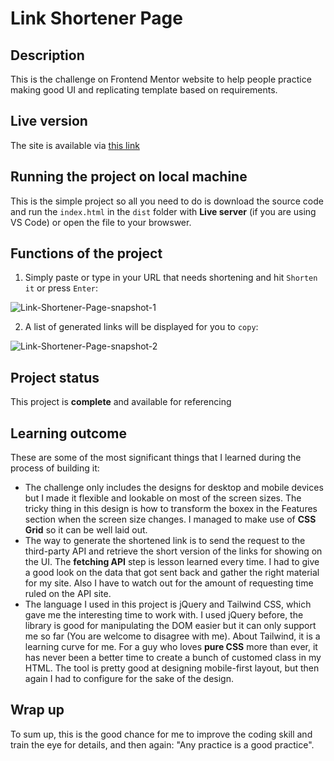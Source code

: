 # Link Shortener Page

## Description

This is the challenge on Frontend Mentor website to help people practice making good UI and replicating template based on requirements.

## Live version

The site is available via [this link](https://rest-api-country-2acae.firebaseapp.com/)

## Running the project on local machine

This is the simple project so all you need to do is download the source code and run the `index.html` in the `dist` folder with **Live server** (if you are using VS Code) or open the file to your browswer.

## Functions of the project

1. Simply paste or type in your URL that needs shortening and hit `Shorten it` or press `Enter`:

![Link-Shortener-Page-snapshot-1](https://user-images.githubusercontent.com/108347654/198885234-f5b07f8b-de5a-4364-aad5-f5fc3a4cb33c.png)

2. A list of generated links will be displayed for you to `copy`:

![Link-Shortener-Page-snapshot-2](https://user-images.githubusercontent.com/108347654/198885296-3f91ece1-c02c-469a-b419-2ad9c08665bd.png)

## Project status

This project is **complete** and available for referencing

## Learning outcome

These are some of the most significant things that I learned during the process of building it:
- The challenge only includes the designs for desktop and mobile devices but I made it flexible and lookable on most of the screen sizes. The tricky thing in this design is how to transform the boxex in the Features section when the screen size changes. I managed to make use of **CSS Grid** so it can be well laid out.
- The way to generate the shortened link is to send the request to the third-party API and retrieve the short version of the links for showing on the UI. The **fetching API** step is lesson learned every time. I had to give a good look on the data that got sent back and gather the right material for my site. Also I have to watch out for the amount of requesting time ruled on the API site.
- The language I used in this project is jQuery and Tailwind CSS, which gave me the interesting time to work with. I used jQuery before, the library is good for manipulating the DOM easier but it can only support me so far (You are welcome to disagree with me). About Tailwind, it is a learning curve for me. For a guy who loves **pure CSS** more than ever, it has never been a better time to create a bunch of customed class in my HTML. The tool is pretty good at designing mobile-first layout, but then again I had to configure for the sake of the design.

## Wrap up

To sum up, this is the good chance for me to improve the coding skill and train the eye for details, and then again: "Any practice is a good practice".
